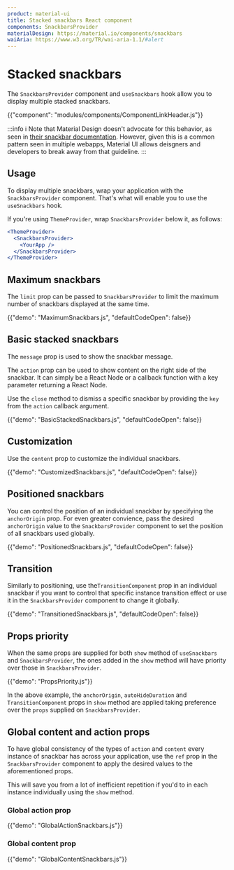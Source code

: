 ```yaml
---
product: material-ui
title: Stacked snackbars React component
components: SnackbarsProvider
materialDesign: https://material.io/components/snackbars
waiAria: https://www.w3.org/TR/wai-aria-1.1/#alert
---
```


# Stacked snackbars

<p class="description">The <code>SnackbarsProvider</code> component and <code>useSnackbars</code> hook allow you to display multiple stacked snackbars.</p>

{{"component": "modules/components/ComponentLinkHeader.js"}}

:::info
ℹ️ Note that Material Design doesn't advocate for this behavior, as seen in [their snackbar documentation](https://material.io/components/snackbars#usage).
However, given this is a common pattern seen in multiple webapps, Material UI allows deisgners and developers to break away from that guideline.
:::

## Usage

To display multiple snackbars, wrap your application with the `SnackbarsProvider` component.
That's what will enable you to use the `useSnackbars` hook.

If you're using `ThemeProvider`, wrap `SnackbarsProvider` below it, as follows:

```jsx
<ThemeProvider>
  <SnackbarsProvider>
    <YourApp />
  </SnackbarsProvider>
</ThemeProvider>
```

## Maximum snackbars

The `limit` prop can be passed to `SnackbarsProvider` to limit the maximum number of snackbars displayed at the same time.

{{"demo": "MaximumSnackbars.js", "defaultCodeOpen": false}}

## Basic stacked snackbars

The `message` prop is used to show the snackbar message.

The `action` prop can be used to show content on the right side of the snackbar.
It can simply be a React Node or a callback function with a key parameter returning a React Node.

Use the `close` method to dismiss a specific snackbar by providing the `key` from the `action` callback argument.

{{"demo": "BasicStackedSnackbars.js", "defaultCodeOpen": false}}

## Customization

Use the `content` prop to customize the individual snackbars.

{{"demo": "CustomizedSnackbars.js", "defaultCodeOpen": false}}

## Positioned snackbars

You can control the position of an individual snackbar by specifying the `anchorOrigin` prop.
For even greater convience, pass the desired `anchorOrigin` value to the `SnackbarsProvider` component to set the position of all snackbars used globally.

{{"demo": "PositionedSnackbars.js", "defaultCodeOpen": false}}

## Transition

Similarly to positioning, use the`TransitionComponent` prop in an individual snackbar if you want to control that specific instance transition effect or use it in the `SnackbarsProvider` component to change it globally.

{{"demo": "TransitionedSnackbars.js", "defaultCodeOpen": false}}

## Props priority

When the same props are supplied for both `show` method of `useSnackbars` and `SnackbarsProvider`, the ones added in the `show` method will have priority over those in `SnackbarsProvider`.

{{"demo": "PropsPriority.js"}}

In the above example, the `anchorOrigin`, `autoHideDuration` and `TransitionComponent` props in `show` method are applied taking preference over the `props` supplied on `SnackbarsProvider`.

## Global content and action props

To have global consistency of the types of `action` and `content` every instance of snackbar has across your application, use the `ref` prop in the `SnackbarsProvider` component to apply the desired values to the aforementioned props.

This will save you from a lot of inefficient repetition if you'd to in each instance individually using the `show` method.

### Global action prop

{{"demo": "GlobalActionSnackbars.js"}}

### Global content prop

{{"demo": "GlobalContentSnackbars.js"}}
